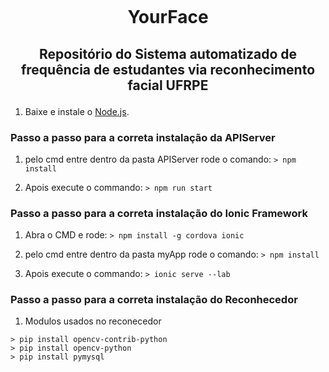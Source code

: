 <p align="center"><img alt="" src="https://github.com/InovaUFRPE/YourFace/blob/dev/intro01.png"/></p>
<h1><p align="center"> YourFace </p> </h1>
<h2><p align="center">Repositório do Sistema automatizado de frequência de estudantes via reconhecimento facial UFRPE</p></h2>

1. Baixe e instale o [Node.js](https://nodejs.org/dist/v8.8.1/win-x64/node.exe).

### Passo a passo para a correta instalação da APIServer

1. pelo cmd entre dentro da pasta APIServer rode o comando: ```> npm install ``` 

2. Apois execute o commando: ```> npm run start```

### Passo a passo para a correta instalação do Ionic Framework

1. Abra o CMD e rode: ```> npm install -g cordova ionic```

2. pelo cmd entre dentro da pasta myApp rode o comando: ```> npm install ``` 

3. Apois execute o commando: ```> ionic serve --lab``` 

### Passo a passo para a correta instalação do Reconhecedor

1. Modulos usados no reconecedor 
```> pip install Pillow
> pip install opencv-contrib-python
> pip install opencv-python
> pip install pymysql
```
